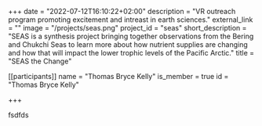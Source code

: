 +++
date = "2022-07-12T16:10:22+02:00"
description = "VR outreach program promoting excitement and intreast in earth sciences."
external_link = ""
image = "/projects/seas.png"
project_id = "seas"
short_description = "SEAS is a synthesis project bringing together observations from the Bering and Chukchi Seas to learn more about how nutrient supplies are changing and how that will impact the lower trophic levels of the Pacific Arctic."
title = "SEAS the Change"

[[participants]]
    name = "Thomas Bryce Kelly"
    is_member = true
    id = "Thomas Bryce Kelly"

+++

fsdfds
